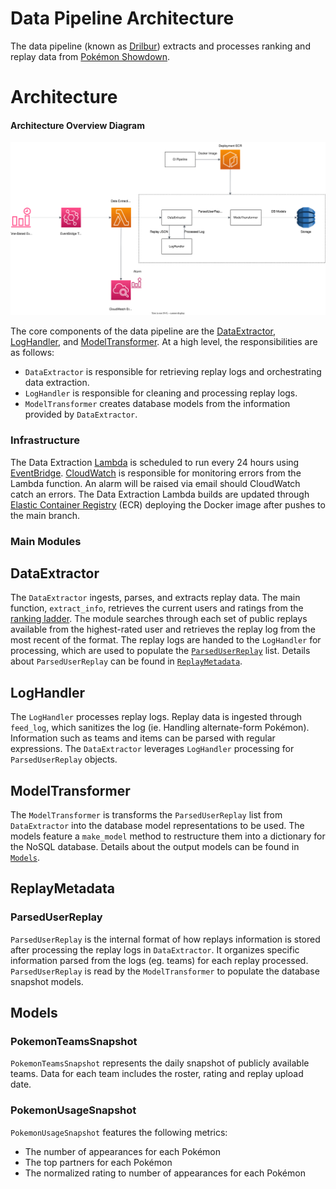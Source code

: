 # Data Pipeline Architecture

The data pipeline (known as [Drilbur](<https://bulbapedia.bulbagarden.net/wiki/Drilbur_(Pok%C3%A9mon)>)) extracts and processes ranking and replay data from [Pokémon Showdown](https://pokemonshowdown.com/).

# Architecture

#### Architecture Overview Diagram

![High Level Architecture Diagram](images/svg/Data_Pipeline_Architecture.svg)

The core components of the data pipeline are the [DataExtractor](#DataExtractor), [LogHandler](#LogHandler), and [ModelTransformer](#ModelTransformer). At a high level, the responsibilities are as follows:

-   `DataExtractor` is responsible for retrieving replay logs and orchestrating data extraction.
-   `LogHandler` is responsible for cleaning and processing replay logs.
-   `ModelTransformer` creates database models from the information provided by `DataExtractor`.

### Infrastructure

The Data Extraction [Lambda](https://aws.amazon.com/lambda/) is scheduled to run every 24 hours using [EventBridge](https://aws.amazon.com/eventbridge/). [CloudWatch](https://aws.amazon.com/cloudwatch/) is responsible for monitoring errors from the Lambda function. An alarm will be raised via email should CloudWatch catch an errors. The Data Extraction Lambda builds are updated through [Elastic Container Registry](https://aws.amazon.com/ecr/) (ECR) deploying the Docker image after pushes to the main branch.

### Main Modules

## DataExtractor

The `DataExtractor` ingests, parses, and extracts replay data. The main function, `extract_info`, retrieves the current users and ratings from the [ranking ladder](https://pokemonshowdown.com/ladder). The module searches through each set of public replays available from the highest-rated user and retrieves the replay log from the most recent of the format. The replay logs are handed to the `LogHandler` for processing, which are used to populate the [`ParsedUserReplay`](#ParsedUserReplay) list. Details about `ParsedUserReplay` can be found in [`ReplayMetadata`](#ReplayMetadata).

## LogHandler

The `LogHandler` processes replay logs. Replay data is ingested through `feed_log`, which sanitizes the log (ie. Handling alternate-form Pokémon). Information such as teams and items can be parsed with regular expressions. The `DataExtractor` leverages `LogHandler` processing for `ParsedUserReplay` objects.

## ModelTransformer

The `ModelTransformer` is transforms the `ParsedUserReplay` list from `DataExtractor` into the database model representations to be used. The models feature a `make_model` method to restructure them into a dictionary for the NoSQL database. Details about the output models can be found in [`Models`](#Models).

## ReplayMetadata

### ParsedUserReplay

`ParsedUserReplay` is the internal format of how replays information is stored after processing the replay logs in `DataExtractor`. It organizes specific information parsed from the logs (eg. teams) for each replay processed. `ParsedUserReplay` is read by the `ModelTransformer` to populate the database snapshot models.

## Models

### PokemonTeamsSnapshot

`PokemonTeamsSnapshot` represents the daily snapshot of publicly available teams. Data for each team includes the roster, rating and replay upload date.

### PokemonUsageSnapshot

`PokemonUsageSnapshot` features the following metrics:

-   The number of appearances for each Pokémon
-   The top partners for each Pokémon
-   The normalized rating to number of appearances for each Pokémon
